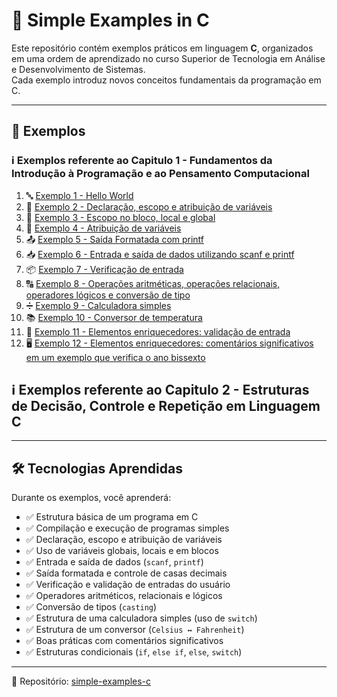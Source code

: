 # 📘 Simple Examples in C  

Este repositório contém exemplos práticos em linguagem **C**, organizados em uma ordem de aprendizado no curso Superior de Tecnologia em Análise e Desenvolvimento de Sistemas.\
Cada exemplo introduz novos conceitos fundamentais da programação em C.

---

## 🚀 Exemplos  

### ℹ️ Exemplos referente ao Capitulo 1 - Fundamentos da Introdução à Programação e ao Pensamento Computacional 

1. 🔤 [Exemplo 1 - Hello World](./cap%201/exemple1.c)  
2. 🔢 [Exemplo 2 - Declaração, escopo e atribuição de variáveis](./cap%201/example2.c)  
3. 🧮 [Exemplo 3 - Escopo no bloco, local e global](./cap%201/example3.c)  
4. 🔄 [Exemplo 4 - Atribuição de variáveis](./cap%201/example4.c)  
5. 📤 [Exemplo 5 - Saída Formatada com printf](./cap%201/example5.c)  
6. 📥 [Exemplo 6 - Entrada e saída de dados utilizando scanf e printf](./cap%201/example6.c)  
7. 📦 [Exemplo 7 - Verificação de entrada](./cap%201/example7.c)  
8. 🔠 [Exemplo 8 - Operações aritméticas, operações relacionais, operadores lógicos e conversão de tipo](./cap%201/exemplo8.c)  
9. ➗ [Exemplo 9 - Calculadora simples](./cap%201/exemplo9.c)  
10. 📚 [Exemplo 10 - Conversor de temperatura](./cap%201/exemplo10.c)  
11. 🧩 [Exemplo 11 - Elementos enriquecedores: validação de entrada](./cap%201/example11.c)  
12. 🖥️ [Exemplo 12 - Elementos enriquecedores: comentários significativos em um exemplo que verifica o ano bissexto ](./cap%201/example12.c)  

## ℹ️ Exemplos referente ao Capitulo 2 - Estruturas de Decisão, Controle e Repetição em Linguagem C


---

## 🛠️ Tecnologias Aprendidas

Durante os exemplos, você aprenderá:

- ✅ Estrutura básica de um programa em C
- ✅ Compilação e execução de programas simples
- ✅ Declaração, escopo e atribuição de variáveis
- ✅ Uso de variáveis globais, locais e em blocos
- ✅ Entrada e saída de dados (`scanf`, `printf`)
- ✅ Saída formatada e controle de casas decimais
- ✅ Verificação e validação de entradas do usuário
- ✅ Operadores aritméticos, relacionais e lógicos
- ✅ Conversão de tipos (`casting`)
- ✅ Estrutura de uma calculadora simples (uso de `switch`)
- ✅ Estrutura de um conversor (`Celsius ↔ Fahrenheit`)
- ✅ Boas práticas com comentários significativos
- ✅ Estruturas condicionais (`if`, `else if`, `else`, `switch`)

---

📌 Repositório: [simple-examples-c](https://github.com/engfabiodesalvi/simple-examples-c)  